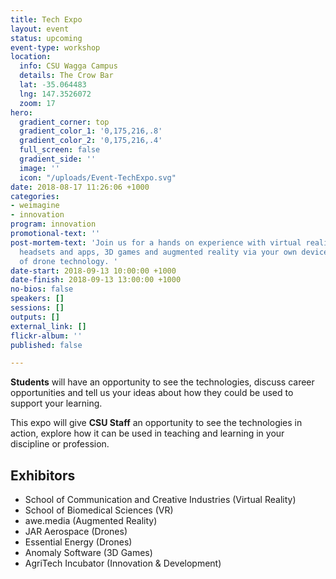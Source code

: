 ```yaml
---
title: Tech Expo
layout: event
status: upcoming
event-type: workshop
location:
  info: CSU Wagga Campus
  details: The Crow Bar
  lat: -35.064483
  lng: 147.3526072
  zoom: 17
hero:
  gradient_corner: top
  gradient_color_1: '0,175,216,.8'
  gradient_color_2: '0,175,216,.4'
  full_screen: false
  gradient_side: ''
  image: ''
  icon: "/uploads/Event-TechExpo.svg"
date: 2018-08-17 11:26:06 +1000
categories:
- weimagine
- innovation
program: innovation
promotional-text: ''
post-mortem-text: 'Join us for a hands on experience with virtual reality using 3D
  headsets and apps, 3D games and augmented reality via your own device, and demonstrations
  of drone technology. '
date-start: 2018-09-13 10:00:00 +1000
date-finish: 2018-09-13 13:00:00 +1000
no-bios: false
speakers: []
sessions: []
outputs: []
external_link: []
flickr-album: ''
published: false

---
```

**Students** will have an opportunity to see the technologies, discuss career opportunities and tell us your ideas about how they could be used to support your learning.

This expo will give **CSU Staff** an opportunity to see the technologies in action, explore how it can be used in teaching and learning in your discipline or profession.

## Exhibitors

* School of Communication and Creative Industries (Virtual Reality)
* School of Biomedical Sciences (VR)
* awe.media (Augmented Reality)
* JAR Aerospace (Drones)
* Essential Energy (Drones)
* Anomaly Software (3D Games)
* AgriTech Incubator (Innovation & Development)